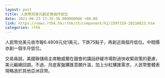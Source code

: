 ```yaml
---
layout: post
title: 人民幣兌美元創近兩個月低位
date: 2021-06-23 17:35:36.000000000 +08:00
link: https://news.rthk.hk/rthk/ch/component/k2/1597319-20210623.htm
categories: rthk
---
```


人民幣兌美元收市報6.4808元兌1美元，下跌75點子，再創近兩個月低位。中間價亦創一個半月低位。

交易員說，美國聯儲局主席鮑威爾在國會的講話紓緩市場對過快收緊政策的憂慮，美元繼續回調，不過，月底客盤購匯意願升溫，加上分紅購匯需求，人民幣整體表現略遜於其他亞洲貨幣。
